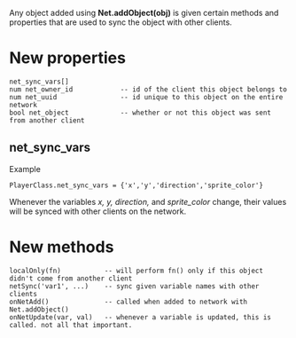 Any object added using **Net.addObject(obj)** is given certain methods and properties that are used to sync the object with other clients.

# New properties

```
net_sync_vars[]
num net_owner_id            -- id of the client this object belongs to
num net_uuid                -- id unique to this object on the entire network
bool net_object             -- whether or not this object was sent from another client
```

## net_sync_vars

Example

`PlayerClass.net_sync_vars = {'x','y','direction','sprite_color'}`

Whenever the variables _x, y, direction,_ and _sprite\_color_ change, their values will be synced with other clients on the network.

# New methods

```
localOnly(fn)           -- will perform fn() only if this object didn't come from another client
netSync('var1', ...)    -- sync given variable names with other clients
onNetAdd()              -- called when added to network with Net.addObject()
onNetUpdate(var, val)   -- whenever a variable is updated, this is called. not all that important.
```
